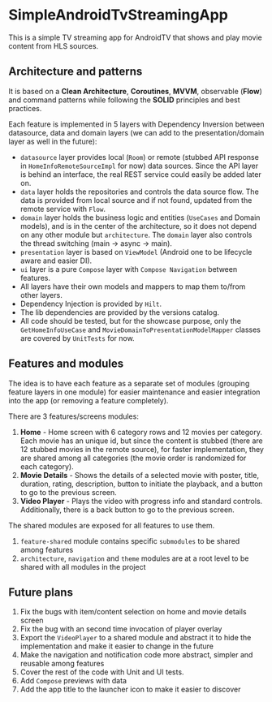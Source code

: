 # SimpleAndroidTvStreamingApp

This is a simple TV streaming app for AndroidTV that shows and play movie content from HLS sources.


## Architecture and patterns
It is based on a **Clean Architecture**, **Coroutines**, **MVVM**, observable (**Flow**) and command patterns while following the **SOLID** principles and best practices.

Each feature is implemented in 5 layers with Dependency Inversion between datasource, data and domain layers (we can add to the presentation/domain layer as well in the future): 
- `datasource` layer provides local (`Room`) or remote (stubbed API response in `HomeInfoRemoteSourceImpl` for now) data sources. Since the API layer is behind an interface, the real REST service could easily be added later on.
- `data` layer holds the repositories and controls the data source flow. The data is provided from local source and if not found, updated from the remote service with `Flow`.
- `domain` layer holds the business logic and entities (`UseCases` and Domain models), and is in the center of the architecture, so it does not depend on any other module but `architecture`. The `domain` layer also controls the thread switching (main -> async -> main).  
- `presentation` layer is based on `ViewModel` (Android one to be lifecycle aware and easier DI).
- `ui` layer is a pure `Compose` layer with `Compose Navigation` between features.
- All layers have their own models and mappers to map them to/from other layers. 
- Dependency Injection is provided by `Hilt`.
- The lib dependencies are provided by the versions catalog.
- All code should be tested, but for the showcase purpose, only the `GetHomeInfoUseCase` and `MovieDomainToPresentationModelMapper` classes are covered by `UnitTests` for now.

## Features and modules
The idea is to have each feature as a separate set of modules (grouping feature layers in one module) for easier maintenance and easier integration into the app (or removing a feature completely).

There are 3 features/screens modules:
1. **Home** - Home screen with 6 category rows and 12 movies per category. Each movie has an unique id, but since the content is stubbed (there are 12 stubbed movies in the remote source), for faster implementation, they are shared among all categories (the movie order is randomized for each category).
2. **Movie Details** - Shows the details of a selected movie with poster, title, duration, rating, description, button to initiate the playback, and a button to go to the previous screen.
3. **Video Player** - Plays the video with progress info and standard controls. Additionally, there is a back button to go to the previous screen.

The shared modules are exposed for all features to use them.
1. `feature-shared` module contains specific `submodules` to be shared among features
2. `architecture`, `navigation` and `theme` modules are at a root level to be shared with all modules in the project

## Future plans
1. Fix the bugs with item/content selection on home and movie details screen
2. Fix the bug with an second time invocation of player overlay
3. Export the `VideoPlayer` to a shared module and abstract it to hide the implementation and make it easier to change in the future
4. Make the navigation and notification code more abstract, simpler and reusable among features
5. Cover the rest of the code with Unit and UI tests.
6. Add `Compose` previews with data
7. Add the app title to the launcher icon to make it easier to discover
